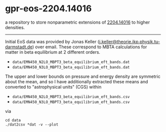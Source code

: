 # gpr-eos-2204.14016

a repository to store nonparametric extensions of [2204.14016](https://arxiv.org/abs/2204.14016) to higher densities.

---

Initial EoS data was provided by Jonas Keller (j.keller@theorie.ikp.physik.tu-darmstadt.de) over email.
These correspond to MBTA calculations for matter in beta equilibrium at 2 different orders.

  * `data/EMN450_N2LO_MBPT3_beta_equilibrium_eft_bands.dat`
  * `data/EMN450_N3LO_MBPT3_beta_equilibrium_eft_bands.dat`

The upper and lower bounds on pressure and energy density are symmetric about the mean, and so I have additionally extracted these means and converted to "astrophysical units" (CGS) within

  * `data/EMN450_N2LO_MBPT3_beta_equilibrium_eft_bands.csv`
  * `data/EMN450_N3LO_MBPT3_beta_equilibrium_eft_bands.csv`

via

```
cd data
./dat2csv *dat -v --plot
```
